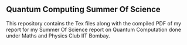 ## Quantum Computing Summer Of Science
This repository contains the Tex files along with the compiled PDF of my report for my Summer Of Science report on Quantum Computation done under Maths and Physics Club IIT Bombay.

